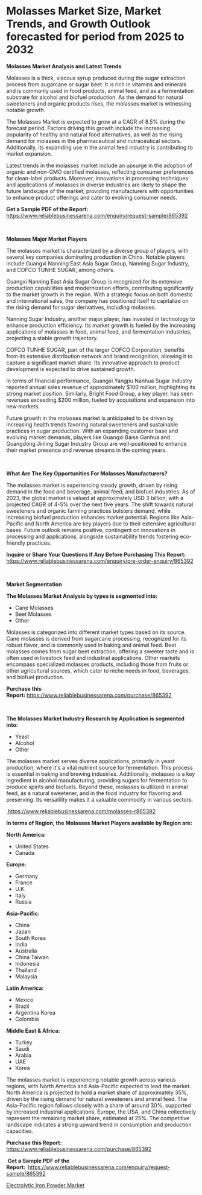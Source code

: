 <p><h1>Molasses Market Size, Market Trends, and Growth Outlook forecasted for period from 2025 to 2032</h1></p><p><strong>Molasses Market Analysis and Latest Trends</strong></p>
<p><p>Molasses is a thick, viscous syrup produced during the sugar extraction process from sugarcane or sugar beet. It is rich in vitamins and minerals and is commonly used in food products, animal feed, and as a fermentation substrate for alcohol and biofuel production. As the demand for natural sweeteners and organic products rises, the molasses market is witnessing notable growth.</p><p>The Molasses Market is expected to grow at a CAGR of 8.5% during the forecast period. Factors driving this growth include the increasing popularity of healthy and natural food alternatives, as well as the rising demand for molasses in the pharmaceutical and nutraceutical sectors. Additionally, its expanding use in the animal feed industry is contributing to market expansion.</p><p>Latest trends in the molasses market include an upsurge in the adoption of organic and non-GMO certified molasses, reflecting consumer preferences for clean-label products. Moreover, innovations in processing techniques and applications of molasses in diverse industries are likely to shape the future landscape of the market, providing manufacturers with opportunities to enhance product offerings and cater to evolving consumer needs.</p></p>
<p><strong>Get a Sample PDF of the Report:&nbsp;</strong> <a href="https://www.reliablebusinessarena.com/enquiry/request-sample/865392?utm_campaign=2209&utm_medium=2&utm_source=Github&utm_content=ia&utm_term=02042025&utm_id=molasses">https://www.reliablebusinessarena.com/enquiry/request-sample/865392</a></p>
<p>&nbsp;</p>
<p><strong>Molasses Major Market Players</strong></p>
<p><p>The molasses market is characterized by a diverse group of players, with several key companies dominating production in China. Notable players include Guangxi Nanning East Asia Sugar Group, Nanning Sugar Industry, and COFCO TUNHE SUGAR, among others. </p><p>Guangxi Nanning East Asia Sugar Group is recognized for its extensive production capabilities and modernization efforts, contributing significantly to the market growth in the region. With a strategic focus on both domestic and international sales, the company has positioned itself to capitalize on the rising demand for sugar derivatives, including molasses.</p><p>Nanning Sugar Industry, another major player, has invested in technology to enhance production efficiency. Its market growth is fueled by the increasing applications of molasses in food, animal feed, and fermentation industries, projecting a stable growth trajectory.</p><p>COFCO TUNHE SUGAR, part of the larger COFCO Corporation, benefits from its extensive distribution network and brand recognition, allowing it to capture a significant market share. Its innovative approach to product development is expected to drive sustained growth.</p><p>In terms of financial performance, Guangxi Yangpu Nanhua Sugar Industry reported annual sales revenue of approximately $100 million, highlighting its strong market position. Similarly, Bright Food Group, a key player, has seen revenues exceeding $200 million, fueled by acquisitions and expansion into new markets.</p><p>Future growth in the molasses market is anticipated to be driven by increasing health trends favoring natural sweeteners and sustainable practices in sugar production. With an expanding customer base and evolving market demands, players like Guangxi Baise Ganhua and Guangdong Jinling Sugar Industry Group are well-positioned to enhance their market presence and revenue streams in the coming years.</p></p>
<p>&nbsp;</p>
<p><strong>What Are The Key Opportunities For Molasses Manufacturers?</strong></p>
<p><p>The molasses market is experiencing steady growth, driven by rising demand in the food and beverage, animal feed, and biofuel industries. As of 2023, the global market is valued at approximately USD 3 billion, with a projected CAGR of 4-5% over the next five years. The shift towards natural sweeteners and organic farming practices bolsters demand, while increasing biofuel production enhances market potential. Regions like Asia-Pacific and North America are key players due to their extensive agricultural bases. Future outlook remains positive, contingent on innovations in processing and applications, alongside sustainability trends fostering eco-friendly practices.</p></p>
<p><strong>Inquire or Share Your Questions If Any Before Purchasing This Report:</strong> <a href="https://www.reliablebusinessarena.com/enquiry/pre-order-enquiry/865392?utm_campaign=2209&utm_medium=2&utm_source=Github&utm_content=ia&utm_term=02042025&utm_id=molasses">https://www.reliablebusinessarena.com/enquiry/pre-order-enquiry/865392</a></p>
<p>&nbsp;</p>
<p><strong>Market Segmentation</strong></p>
<p><strong>The Molasses Market Analysis by types is segmented into:</strong></p>
<p><ul><li>Cane Molasses</li><li>Beet Molasses</li><li>Other</li></ul></p>
<p><p>Molasses is categorized into different market types based on its source. Cane molasses is derived from sugarcane processing, recognized for its robust flavor, and is commonly used in baking and animal feed. Beet molasses comes from sugar beet extraction, offering a sweeter taste and is often used in livestock feed and industrial applications. Other markets encompass specialized molasses products, including those from fruits or other agricultural sources, which cater to niche needs in food, beverages, and biofuel production.</p></p>
<p><strong>Purchase this Report:&nbsp;</strong><a href="https://www.reliablebusinessarena.com/purchase/865392?utm_campaign=2209&utm_medium=2&utm_source=Github&utm_content=ia&utm_term=02042025&utm_id=molasses">https://www.reliablebusinessarena.com/purchase/865392</a></p>
<p>&nbsp;</p>
<p><strong>The Molasses Market Industry Research by Application is segmented into:</strong></p>
<p><ul><li>Yeast</li><li>Alcohol</li><li>Other</li></ul></p>
<p><p>The molasses market serves diverse applications, primarily in yeast production, where it's a vital nutrient source for fermentation. This process is essential in baking and brewing industries. Additionally, molasses is a key ingredient in alcohol manufacturing, providing sugars for fermentation to produce spirits and biofuels. Beyond these, molasses is utilized in animal feed, as a natural sweetener, and in the food industry for flavoring and preserving. Its versatility makes it a valuable commodity in various sectors.</p></p>
<p><a href="https://www.reliablebusinessarena.com/molasses-r865392?utm_campaign=2209&utm_medium=2&utm_source=Github&utm_content=ia&utm_term=02042025&utm_id=molasses">&nbsp;https://www.reliablebusinessarena.com/molasses-r865392</a></p>
<p><strong>In terms of Region, the Molasses Market Players available by Region are:</strong></p>
<p>
    <p> <strong> North America: </strong>
        <ul>
            <li>United States</li>
            <li>Canada</li>
        </ul>
        </p> 
    <p> <strong> Europe: </strong>
        <ul>
            <li>Germany</li>
            <li>France</li>
            <li>U.K.</li>
            <li>Italy</li>
            <li>Russia</li>
        </ul>
        </p> 
    <p> <strong> Asia-Pacific: </strong>
        <ul>
            <li>China</li>
            <li>Japan</li>
            <li>South Korea</li>
            <li>India</li>
            <li>Australia</li>
            <li>China Taiwan</li>
            <li>Indonesia</li>
            <li>Thailand</li>
            <li>Malaysia</li>
        </ul>
        </p> 
    <p> <strong> Latin America: </strong>
        <ul>
            <li>Mexico</li>
            <li>Brazil</li>
            <li>Argentina Korea</li>
            <li>Colombia</li>
        </ul>
        </p> 
    <p> <strong> Middle East & Africa: </strong>
        <ul>
            <li>Turkey</li>
            <li>Saudi</li>
            <li>Arabia</li>
            <li>UAE</li>
            <li>Korea</li>
        </ul>
    </p>
    </p>
<p><p>The molasses market is experiencing notable growth across various regions, with North America and Asia-Pacific expected to lead the market. North America is projected to hold a market share of approximately 35%, driven by the rising demand for natural sweeteners and animal feed. The Asia-Pacific region follows closely with a share of around 30%, supported by increased industrial applications. Europe, the USA, and China collectively represent the remaining market share, estimated at 25%. The competitive landscape indicates a strong upward trend in consumption and production capacities.</p></p>
<p><strong>Purchase this Report: </strong><a href="https://www.reliablebusinessarena.com/purchase/865392?utm_campaign=2209&utm_medium=2&utm_source=Github&utm_content=ia&utm_term=02042025&utm_id=molasses">https://www.reliablebusinessarena.com/purchase/865392</a></p>
<p>&nbsp;<strong>Get a Sample PDF of the Report:&nbsp;&nbsp;</strong><a href="https://www.reliablebusinessarena.com/enquiry/request-sample/865392?utm_campaign=2209&utm_medium=2&utm_source=Github&utm_content=ia&utm_term=02042025&utm_id=molasses">https://www.reliablebusinessarena.com/enquiry/request-sample/865392</a></p>
<p><strong></strong></p>
<p><p><a href="https://github.com/mauripalmi/Market-Research-Report-List-6/blob/main/electrolytic-iron-powder-market.md?utm_campaign=2209&utm_medium=2&utm_source=Github&utm_content=ia&utm_term=02042025&utm_id=molasses">Electrolytic Iron Powder Market</a></p></p>